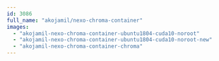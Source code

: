 ```yaml
---
id: 3086
full_name: "akojamil/nexo-chroma-container"
images: 
  - "akojamil-nexo-chroma-container-ubuntu1804-cuda10-noroot"
  - "akojamil-nexo-chroma-container-ubuntu1804-cuda10-noroot-new"
  - "akojamil-nexo-chroma-container-chroma"
---
```

